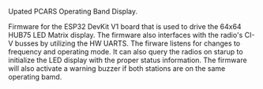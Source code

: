 Upated PCARS Operating Band Display.

Firmware for the ESP32 DevKit V1 board that is used to drive the 64x64 HUB75 LED Matrix display.
The firmware also interfaces with the radio's CI-V busses by utilizing the HW UARTS. The firware listens for changes to frequency and operating mode.
It can also query the radios on starup to initialize the LED display with the proper status information.
The firmware will also activate a warning buzzer if both stations are on the same operating bamd.
